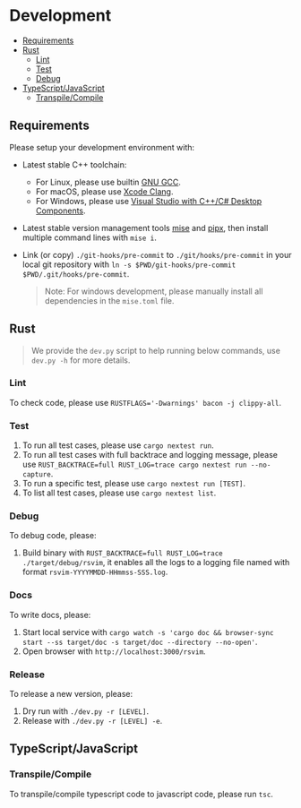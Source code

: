 # Development

- [Requirements](#requirements)
- [Rust](#rust)
  - [Lint](#lint)
  - [Test](#test)
  - [Debug](#debug)
- [TypeScript/JavaScript](#typescriptjavascript)
  - [Transpile/Compile](#transpilecompile)

## Requirements

Please setup your development environment with:

- Latest stable C++ toolchain:
  - For Linux, please use builtin [GNU GCC](https://gcc.gnu.org/).
  - For macOS, please use [Xcode Clang](https://developer.apple.com/xcode/).
  - For Windows, please use [Visual Studio with C++/C# Desktop Components](https://visualstudio.microsoft.com/).
- Latest stable version management tools [mise](https://github.com/jdx/mise) and [pipx](https://github.com/pypa/pipx), then install multiple command lines with `mise i`.
- Link (or copy) `./git-hooks/pre-commit` to `./git/hooks/pre-commit` in your local git repository with `ln -s $PWD/git-hooks/pre-commit $PWD/.git/hooks/pre-commit`.

  > Note: For windows development, please manually install all dependencies in the `mise.toml` file.

## Rust

> We provide the `dev.py` script to help running below commands, use `dev.py -h` for more details.

### Lint

To check code, please use `RUSTFLAGS='-Dwarnings' bacon -j clippy-all`.

### Test

1. To run all test cases, please use `cargo nextest run`.
2. To run all test cases with full backtrace and logging message, please use `RUST_BACKTRACE=full RUST_LOG=trace cargo nextest run --no-capture`.
3. To run a specific test, please use `cargo nextest run [TEST]`.
4. To list all test cases, please use `cargo nextest list`.

### Debug

To debug code, please:

1. Build binary with `RUST_BACKTRACE=full RUST_LOG=trace ./target/debug/rsvim`, it enables all the logs to a logging file named with format `rsvim-YYYYMMDD-HHmmss-SSS.log`.

### Docs

To write docs, please:

1. Start local service with `cargo watch -s 'cargo doc && browser-sync start --ss target/doc -s target/doc --directory --no-open'`.
2. Open browser with `http://localhost:3000/rsvim`.

### Release

To release a new version, please:

1. Dry run with `./dev.py -r [LEVEL]`.
2. Release with `./dev.py -r [LEVEL] -e`.

## TypeScript/JavaScript

### Transpile/Compile

To transpile/compile typescript code to javascript code, please run `tsc`.
